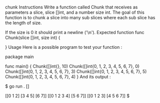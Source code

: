 chunk
Instructions
Write a function called Chunk that receives as parameters a slice, slice []int, and a number size int. The goal of this function is to chunk a slice into many sub slices where each sub slice has the length of size.

If the size is 0 it should print a newline ('\n').
Expected function
func Chunk(slice []int, size int) {

}
Usage
Here is a possible program to test your function :

package main

func main() {
	Chunk([]int{}, 10)
	Chunk([]int{0, 1, 2, 3, 4, 5, 6, 7}, 0)
	Chunk([]int{0, 1, 2, 3, 4, 5, 6, 7}, 3)
	Chunk([]int{0, 1, 2, 3, 4, 5, 6, 7}, 5)
	Chunk([]int{0, 1, 2, 3, 4, 5, 6, 7}, 4)
}
And its output :

$ go run .
[]

[[0 1 2] [3 4 5] [6 7]]
[[0 1 2 3 4] [5 6 7]]
[[0 1 2 3] [4 5 6 7]]
$